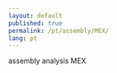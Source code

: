 ```yaml
---
layout: default
published: true
permalink: /pt/assembly/MEX/
lang: pt
---
```


assembly analysis MEX
